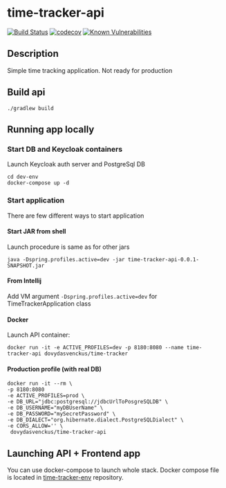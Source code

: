 # time-tracker-api

[![Build Status](https://travis-ci.com/simple-time-tracker/time-tracker-api.svg?branch=master)](https://travis-ci.com/simple-time-tracker/time-tracker-api)
[![codecov](https://codecov.io/gh/simple-time-tracker/time-tracker-api/branch/master/graph/badge.svg?token=J2Z20N5YPY)](https://codecov.io/gh/simple-time-tracker/time-tracker-api)
[![Known Vulnerabilities](https://snyk.io//test/github/simple-time-tracker/time-tracker-api/badge.svg?targetFile=build.gradle)](https://snyk.io//test/github/simple-time-tracker/time-tracker-api?targetFile=build.gradle)
## Description
Simple time tracking application. Not ready for
production
  
## Build api

    ./gradlew build

## Running app locally
### Start DB and Keycloak containers
Launch Keycloak auth server and PostgreSql DB

    cd dev-env
    docker-compose up -d

### Start application
There are few different ways to start application

#### Start JAR from shell    
Launch procedure is same as for other jars

    java -Dspring.profiles.active=dev -jar time-tracker-api-0.0.1-SNAPSHOT.jar
    
#### From Intellij
Add VM argument `-Dspring.profiles.active=dev` for TimeTrackerApplication class

#### Docker
Launch API container:
  
    docker run -it -e ACTIVE_PROFILES=dev -p 8180:8080 --name time-tracker-api dovydasvenckus/time-tracker

#### Production profile (with real DB)    
    docker run -it --rm \
    -p 8180:8080
    -e ACTIVE_PROFILES=prod \
    -e DB_URL="jdbc:postgresql://jdbcUrlToPosgreSQLDB" \
    -e DB_USERNAME="myDBUserName" \
    -e DB_PASSWORD="mySecretPassword" \
    -e DB_DIALECT="org.hibernate.dialect.PostgreSQLDialect" \
    -e CORS_ALLOW='' \
     dovydasvenckus/time-tracker-api
     
## Launching API + Frontend app
You can use docker-compose to launch whole stack.
 Docker compose file is located in [time-tracker-env](https://github.com/dovydasvenckus/time-tracker-env)
 repository.
